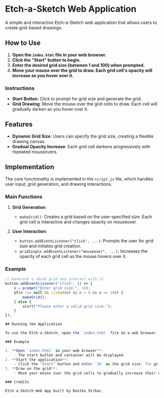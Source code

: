 # Etch-a-Sketch Web Application

A simple and interactive Etch-a-Sketch web application that allows users to create grid-based drawings.

## How to Use

1. **Open the `index.html` file in your web browser.**
2. **Click the "Start" button to begin.**
3. **Enter the desired grid size (between 1 and 100) when prompted.**
4. **Move your mouse over the grid to draw. Each grid cell's opacity will increase as you hover over it.**

### Instructions

- **Start Button**: Click to prompt for grid size and generate the grid.
- **Grid Drawing**: Move the mouse over the grid cells to draw. Each cell will gradually darken as you hover over it.

## Features

- **Dynamic Grid Size**: Users can specify the grid size, creating a flexible drawing canvas.
- **Gradual Opacity Increase**: Each grid cell darkens progressively with repeated mouseovers.

## Implementation

The core functionality is implemented in the `script.js` file, which handles user input, grid generation, and drawing interactions.

### Main Functions

1. **Grid Generation**:
    - `makeGrid()`: Creates a grid based on the user-specified size. Each grid cell is interactive and changes opacity on mouseover.

2. **User Interaction**:
    - `button.addEventListener("click", ...)`: Prompts the user for grid size and initiates grid creation.
    - `gridSingle.addEventListener("mouseover", ...)`: Increases the opacity of each grid cell as the mouse hovers over it.

### Example

```javascript
// Generate a 16x16 grid and interact with it
button.addEventListener("click", () => {
    n = prompt("Enter grid size:", 16);
    if(n !== null && !isNaN(n) && n > 0 && n <= 100) {
        makeGrid();
    } else {
        alert("Please enter a valid grid size.");
    }
});

## Running the Application

To use the Etch-a-Sketch, open the `index.html` file in a web browser. Click the "Start" button, enter the grid size, and start drawing by moving your mouse over the grid.

### Example

1. **Open `index.html` in your web browser**:
    - The start button and container will be displayed.
2. **Start the application**:
    - Click the "Start" button and enter `16` as the grid size. The grid will appear.
3. **Draw on the grid**:
    - Move your mouse over the grid cells to gradually increase their opacity.

### Credits

Etch-a-Sketch Web App built by Rastko Strbac.
